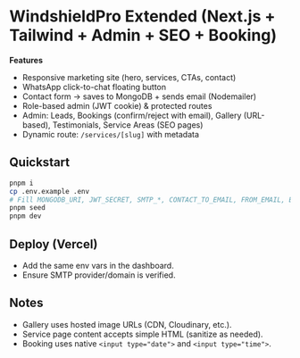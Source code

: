 # WindshieldPro Extended (Next.js + Tailwind + Admin + SEO + Booking)

**Features**
- Responsive marketing site (hero, services, CTAs, contact)
- WhatsApp click-to-chat floating button
- Contact form → saves to MongoDB + sends email (Nodemailer)
- Role-based admin (JWT cookie) & protected routes
- Admin: Leads, Bookings (confirm/reject with email), Gallery (URL-based), Testimonials, Service Areas (SEO pages)
- Dynamic route: `/services/[slug]` with metadata

## Quickstart
```bash
pnpm i
cp .env.example .env
# Fill MONGODB_URI, JWT_SECRET, SMTP_*, CONTACT_TO_EMAIL, FROM_EMAIL, BUSINESS_* values
pnpm seed
pnpm dev
```

## Deploy (Vercel)
- Add the same env vars in the dashboard.
- Ensure SMTP provider/domain is verified.

## Notes
- Gallery uses hosted image URLs (CDN, Cloudinary, etc.).
- Service page content accepts simple HTML (sanitize as needed).
- Booking uses native `<input type="date">` and `<input type="time">`.
